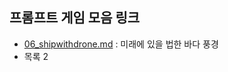 ## 프롬프트 게임 모음 링크

- [06_shipwithdrone.md](https://labs.google/fx/ko/tools/whisk/share/1uoc9fok80000) : 미래에 있을 법한 바다 풍경
- 목록 2

